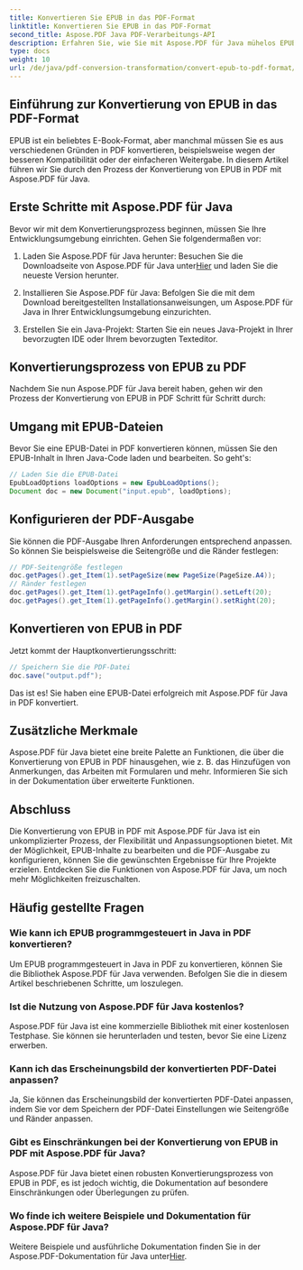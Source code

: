 ```yaml
---
title: Konvertieren Sie EPUB in das PDF-Format
linktitle: Konvertieren Sie EPUB in das PDF-Format
second_title: Aspose.PDF Java PDF-Verarbeitungs-API
description: Erfahren Sie, wie Sie mit Aspose.PDF für Java mühelos EPUB in PDF konvertieren. Unsere Schritt-für-Schritt-Anleitung vereinfacht die Konvertierung von EPUB in PDF.
type: docs
weight: 10
url: /de/java/pdf-conversion-transformation/convert-epub-to-pdf-format/
---
```


## Einführung zur Konvertierung von EPUB in das PDF-Format

EPUB ist ein beliebtes E-Book-Format, aber manchmal müssen Sie es aus verschiedenen Gründen in PDF konvertieren, beispielsweise wegen der besseren Kompatibilität oder der einfacheren Weitergabe. In diesem Artikel führen wir Sie durch den Prozess der Konvertierung von EPUB in PDF mit Aspose.PDF für Java.

## Erste Schritte mit Aspose.PDF für Java

Bevor wir mit dem Konvertierungsprozess beginnen, müssen Sie Ihre Entwicklungsumgebung einrichten. Gehen Sie folgendermaßen vor:

1. Laden Sie Aspose.PDF für Java herunter: Besuchen Sie die Downloadseite von Aspose.PDF für Java unter[Hier](https://releases.aspose.com/pdf/java/) und laden Sie die neueste Version herunter.

2. Installieren Sie Aspose.PDF für Java: Befolgen Sie die mit dem Download bereitgestellten Installationsanweisungen, um Aspose.PDF für Java in Ihrer Entwicklungsumgebung einzurichten.

3. Erstellen Sie ein Java-Projekt: Starten Sie ein neues Java-Projekt in Ihrer bevorzugten IDE oder Ihrem bevorzugten Texteditor.

## Konvertierungsprozess von EPUB zu PDF

Nachdem Sie nun Aspose.PDF für Java bereit haben, gehen wir den Prozess der Konvertierung von EPUB in PDF Schritt für Schritt durch:

## Umgang mit EPUB-Dateien

Bevor Sie eine EPUB-Datei in PDF konvertieren können, müssen Sie den EPUB-Inhalt in Ihren Java-Code laden und bearbeiten. So geht's:

```java
// Laden Sie die EPUB-Datei
EpubLoadOptions loadOptions = new EpubLoadOptions();
Document doc = new Document("input.epub", loadOptions);
```

## Konfigurieren der PDF-Ausgabe

Sie können die PDF-Ausgabe Ihren Anforderungen entsprechend anpassen. So können Sie beispielsweise die Seitengröße und die Ränder festlegen:

```java
// PDF-Seitengröße festlegen
doc.getPages().get_Item(1).setPageSize(new PageSize(PageSize.A4));
// Ränder festlegen
doc.getPages().get_Item(1).getPageInfo().getMargin().setLeft(20);
doc.getPages().get_Item(1).getPageInfo().getMargin().setRight(20);
```

## Konvertieren von EPUB in PDF

Jetzt kommt der Hauptkonvertierungsschritt:

```java
// Speichern Sie die PDF-Datei
doc.save("output.pdf");
```

Das ist es! Sie haben eine EPUB-Datei erfolgreich mit Aspose.PDF für Java in PDF konvertiert.

## Zusätzliche Merkmale

Aspose.PDF für Java bietet eine breite Palette an Funktionen, die über die Konvertierung von EPUB in PDF hinausgehen, wie z. B. das Hinzufügen von Anmerkungen, das Arbeiten mit Formularen und mehr. Informieren Sie sich in der Dokumentation über erweiterte Funktionen.

## Abschluss

Die Konvertierung von EPUB in PDF mit Aspose.PDF für Java ist ein unkomplizierter Prozess, der Flexibilität und Anpassungsoptionen bietet. Mit der Möglichkeit, EPUB-Inhalte zu bearbeiten und die PDF-Ausgabe zu konfigurieren, können Sie die gewünschten Ergebnisse für Ihre Projekte erzielen. Entdecken Sie die Funktionen von Aspose.PDF für Java, um noch mehr Möglichkeiten freizuschalten.

## Häufig gestellte Fragen

### Wie kann ich EPUB programmgesteuert in Java in PDF konvertieren?

Um EPUB programmgesteuert in Java in PDF zu konvertieren, können Sie die Bibliothek Aspose.PDF für Java verwenden. Befolgen Sie die in diesem Artikel beschriebenen Schritte, um loszulegen.

### Ist die Nutzung von Aspose.PDF für Java kostenlos?

Aspose.PDF für Java ist eine kommerzielle Bibliothek mit einer kostenlosen Testphase. Sie können sie herunterladen und testen, bevor Sie eine Lizenz erwerben.

### Kann ich das Erscheinungsbild der konvertierten PDF-Datei anpassen?

Ja, Sie können das Erscheinungsbild der konvertierten PDF-Datei anpassen, indem Sie vor dem Speichern der PDF-Datei Einstellungen wie Seitengröße und Ränder anpassen.

### Gibt es Einschränkungen bei der Konvertierung von EPUB in PDF mit Aspose.PDF für Java?

Aspose.PDF für Java bietet einen robusten Konvertierungsprozess von EPUB in PDF, es ist jedoch wichtig, die Dokumentation auf besondere Einschränkungen oder Überlegungen zu prüfen.

### Wo finde ich weitere Beispiele und Dokumentation für Aspose.PDF für Java?

 Weitere Beispiele und ausführliche Dokumentation finden Sie in der Aspose.PDF-Dokumentation für Java unter[Hier](https://reference.aspose.com/pdf/java/).